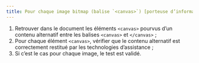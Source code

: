 ```yaml
---
title: Pour chaque image bitmap (balise `<canvas>`) [porteuse d’information](#image-porteuse-d-information) et ayant  un [contenu alternatif](#contenu-alternatif) entre `<canvas>` et `</canvas>`, ce [contenu alternatif](#contenu-alternatif) est-il [correctement restitué par les technologies d’assistance](#correctement-restitue-par-les-technologies-d-assistance) ?
---
```


1. Retrouver dans le document les éléments `<canvas>` pourvus d’un contenu alternatif entre les balises `<canvas>` et `</canvas>` ;
2. Pour chaque élément `<canvas>`, vérifier que le contenu alternatif est correctement restitué par les technologies d’assistance ;
3. Si c’est le cas pour chaque image, le test est validé.